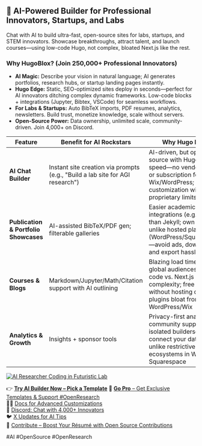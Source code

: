 ## 🚀 AI-Powered Builder for Professional Innovators, Startups, and Labs

Chat with AI to build ultra-fast, open-source sites for labs, startups, and STEM innovators. Showcase breakthroughs, attract talent, and launch courses—using low-code Hugo, not complex, bloated Next.js like the rest.

### Why HugoBlox? (Join 250,000+ Professional Innovators)
- **AI Magic:** Describe your vision in natural language; AI generates portfolios, research hubs, or startup landing pages instantly.
- **Hugo Edge:** Static, SEO-optimized sites deploy in seconds—perfect for AI innovators ditching complex dynamic frameworks. Low-code blocks + integrations (Jupyter, Bibtex, VSCode) for seamless workflows.
- **For Labs & Startups:** Auto BibTeX imports, PDF resumes, analytics, newsletters. Build trust, monetize knowledge, scale without servers.
- **Open-Source Power:** Data ownership, unlimited scale, community-driven. Join 4,000+ on Discord.

| Feature | Benefit for AI Rockstars | Why Hugo Blox? |
|---------|--------------------------|----------------|
| **AI Chat Builder** | Instant site creation via prompts (e.g., "Build a lab site for AGI research") | AI-driven, but open-source with Hugo's static speed—no vendor lock-in or subscription fees like Wix/WordPress; full customization without proprietary limits |
| **Publication & Portfolio Showcases** | AI-assisted BibTeX/PDF gen; filterable galleries | Easier academic integrations (e.g., Zotero) than Jekyll; own your data unlike hosted platforms (WordPress/Squarespace)—avoid ads, downtime, and export hassles |
| **Courses & Blogs** | Markdown/Jupyter/Math/Citation support with AI outlining | Blazing load times for global audiences; low-code vs. Next.js complexity; free scaling without hosting costs or plugins bloat from WordPress/Wix |
| **Analytics & Growth** | Insights + sponsor tools | Privacy-first analytics; community support beats isolated builders—connect your data freely, unlike restrictive ecosystems in Wix or Squarespace |

[![AI Researcher Coding in Futuristic Lab](https://user-images.githubusercontent.com/7537639/169704437-91db68fd-4e3a-4630-8bed-fa96745ab050.jpg)](https://hugoblox.com/templates/)

👉 [**Try AI Builder Now – Pick a Template**](https://hugoblox.com/templates/) 
💎 [**Go Pro** – Get Exclusive Templates & Support #OpenResearch](https://hugoblox.com/pro/)  
👩‍💻 [Docs for Advanced Customizations](https://docs.hugoblox.com/)  
💬 [Discord: Chat with 4,000+ Innovators](https://discord.gg/z8wNYzb)  
🐦 [X Updates for AI Tips](https://x.com/BuildLore)  
🌈 [Contribute – Boost Your Résumé with Open Source Contributions](https://github.com/HugoBlox/hugo-blox-builder/blob/main/CONTRIBUTING.md)

#AI #OpenSource #OpenResearch
